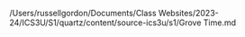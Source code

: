 /Users/russellgordon/Documents/Class Websites/2023-24/ICS3U/S1/quartz/content/source-ics3u/s1/Grove Time.md
